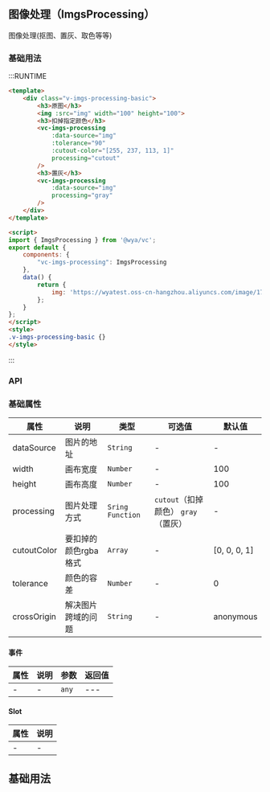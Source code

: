 ## 图像处理（ImgsProcessing）
图像处理(抠图、置灰、取色等等)

### 基础用法

:::RUNTIME
```html
<template>
	<div class="v-imgs-processing-basic">
		<h3>原图</h3>
		<img :src="img" width="100" height="100">
		<h3>扣掉指定颜色</h3>
		<vc-imgs-processing
			:data-source="img"
			:tolerance="90"
			:cutout-color="[255, 237, 113, 1]" 
			processing="cutout"
		/>
		<h3>置灰</h3>
		<vc-imgs-processing
			:data-source="img"
			processing="gray"
		/>
	</div>
</template>

<script>
import { ImgsProcessing } from '@wya/vc';
export default {
	components: {
		"vc-imgs-processing": ImgsProcessing
	},
	data() {
		return {
			img: 'https://wyatest.oss-cn-hangzhou.aliyuncs.com/image/172/20190812/112918/微信图片_20190624213255.jpg'
		};
	}
};
</script>
<style>
.v-imgs-processing-basic {}
</style>
```
:::

### API

### 基础属性

属性 | 说明 | 类型 | 可选值 | 默认值
---|---|---|---|---
dataSource | 图片的地址 | `String` | - | -
width | 画布宽度 | `Number` | - | 100
height | 画布高度 | `Number` | - | 100
processing | 图片处理方式 | `Sring` `Function` | `cutout`（扣掉颜色） `gray`（置灰） | -
cutoutColor | 要扣掉的颜色rgba格式 | `Array` | - | [0, 0, 0, 1]
tolerance | 颜色的容差 | `Number` | - | 0
crossOrigin | 解决图片跨域的问题 | `String` | - | anonymous




#### 事件

属性 | 说明 | 参数 | 返回值
---|---|---|---
- | - | `any`|---

#### Slot

属性 | 说明
---|---
- | -


## 基础用法

```jsx

```